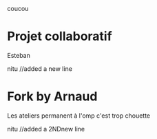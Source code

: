 coucou

# Projet collaboratif

Esteban

nitu //added a new line

# Fork by Arnaud

Les ateliers permanent à l'omp c'est trop chouette

nitu //added a 2NDnew line

